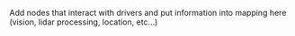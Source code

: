 Add nodes that interact with drivers and put information into mapping here (vision, lidar processing, location, etc...)
